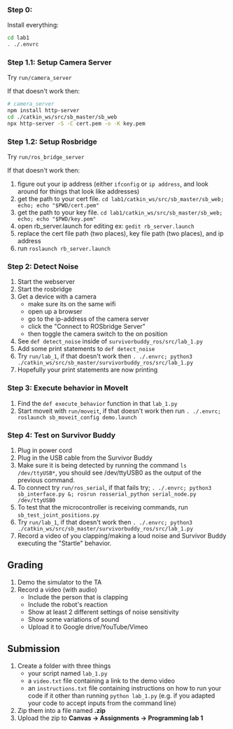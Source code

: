 ### Step 0:

Install everything:

```sh
cd lab1
. ./.envrc
```

### Step 1.1: Setup Camera Server

Try `run/camera_server`

If that doesn't work then:

```sh
# camera_server
npm install http-server
cd ./catkin_ws/src/sb_master/sb_web
npx http-server -S -C cert.pem -o -K key.pem
```

### Step 1.2: Setup Rosbridge

Try `run/ros_bridge_server`

If that doesn't work then:

1. figure out your ip address (either `ifconfig` or `ip address`, and look around for things that look like addresses)
2. get the path to your cert file. `cd lab1/catkin_ws/src/sb_master/sb_web; echo; echo "$PWD/cert.pem"`
3. get the path to your key file.  `cd lab1/catkin_ws/src/sb_master/sb_web; echo; echo "$PWD/key.pem"`
4. open rb_server.launch for editing ex: `gedit rb_server.launch`
5. replace the cert file path (two places), key file path (two places), and ip address 
6. run `roslaunch rb_server.launch`

### Step 2: Detect Noise

1. Start the webserver
2. Start the rosbridge
3. Get a device with a camera
    - make sure its on the same wifi
    - open up a browser
    - go to the ip-address of the camera server
    - click the "Connect to ROSbridge Server"
    - then toggle the camera switch to the on position
4. See `def detect_noise` inside of `survivorbuddy_ros/src/lab_1.py` 
5. Add some print statements to `def detect_noise`
6. Try `run/lab_1`, if that doesn't work then `. ./.envrc; python3 ./catkin_ws/src/sb_master/survivorbuddy_ros/src/lab_1.py`
7. Hopefully your print statements are now printing

### Step 3: Execute behavior in MoveIt

1. Find the `def execute_behavior` function in that `lab_1.py`
2. Start moveit with `run/moveit`, if that doesn't work then run `. ./.envrc; roslaunch sb_moveit_config demo.launch`

### Step 4: Test on Survivor Buddy

1. Plug in power cord
2. Plug in the USB cable from the Survivor Buddy
3. Make sure it is being detected by running the command `ls /dev/ttyUSB*`, you should see /dev/ttyUSB0 as the output of the previous command.
4. To connect try `run/ros_serial`, if that fails try; `. ./.envrc; python3 sb_interface.py &; rosrun rosserial_python serial_node.py /dev/ttyUSB0`
5. To test that the microcontroller is receiving commands, run `sb_test_joint_positions.py`
6. Try `run/lab_1`, if that doesn't work then `. ./.envrc; python3 ./catkin_ws/src/sb_master/survivorbuddy_ros/src/lab_1.py`
7. Record a video of you clapping/making a loud noise and Survivor Buddy executing the "Startle" behavior.

## Grading

1. Demo the simulator to the TA 
2. Record a video (with audio)
    - Include the person that is clapping
    - Include the robot's reaction
    - Show at least 2 different settings of noise sensitivity
    - Show some variations of sound
    - Upload it to Google drive/YouTube/Vimeo

## Submission

1. Create a folder with three things
    - your script named `lab_1.py`
    - a `video.txt` file containing a link to the demo video
    - an `instructions.txt` file containing instructions on how to run your code if it other than running `python lab_1.py` (e.g. if you adapted your code to accept inputs from the command line)
2. Zip them into a file named **<your UIN>.zip**
3. Upload the zip to **Canvas -> Assignments -> Programming lab 1**
